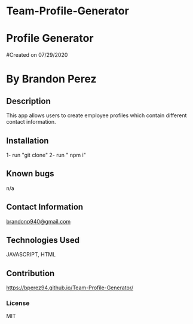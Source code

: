 # Team-Profile-Generator

# Profile Generator
    
#Created on 07/29/2020

# By Brandon Perez

## Description 
This app allows users to create employee profiles which contain different contact information.
    
## Installation
1- run "git clone" 
2- run " npm i"
    
## Known bugs
n/a
    
## Contact Information
brandonp940@gmail.com
    
## Technologies Used 
JAVASCRIPT, HTML
    
## Contribution
https://bperez94.github.io/Team-Profile-Generator/
    
### License
MIT
